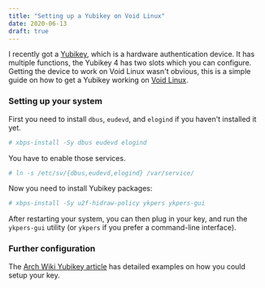 ```yaml
---
title: "Setting up a Yubikey on Void Linux"
date: 2020-06-13
draft: true
---
```


I recently got a [Yubikey], which is a hardware authentication device. It has
multiple functions, the Yubikey 4 has two slots which you can configure.
Getting the device to work on Void Linux wasn't obvious, this is a simple guide
on how to get a Yubikey working on [Void Linux].

### Setting up your system

First you need to install `dbus`, `eudevd`, and `elogind` if you haven't
installed it yet.

```sh
# xbps-install -Sy dbus eudevd elogind
```

You have to enable those services.

```sh
# ln -s /etc/sv/{dbus,eudevd,elogind} /var/service/
```

Now you need to install Yubikey packages:

```sh
# xbps-install -Sy u2f-hidraw-policy ykpers ykpers-gui
```

After restarting your system, you can then plug in your key, and run
the `ykpers-gui` utility (or `ykpers` if you prefer a command-line interface).

### Further configuration

The [Arch Wiki Yubikey article](https://wiki.archlinux.org/index.php/Yubikey)
has detailed examples on how you could setup your key.

[Yubikey]: https://en.wikipedia.org/wiki/YubiKey
[Void Linux]: https://voidlinux.org/
